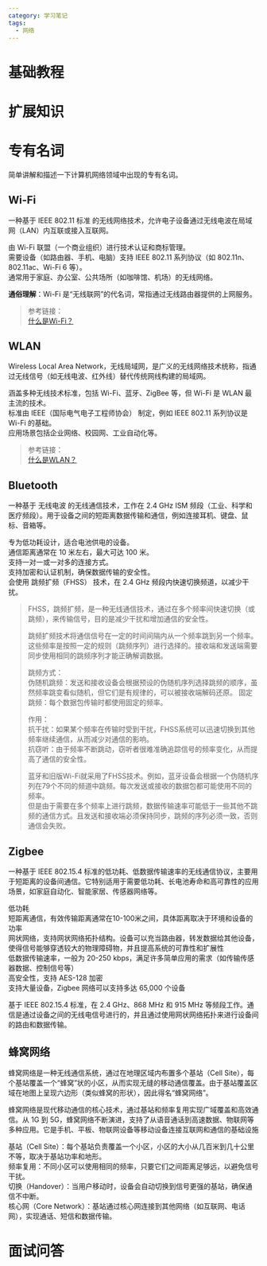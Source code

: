 ```yaml
---
category: 学习笔记
tags:
  - 网络
---
```


# 基础教程

# 扩展知识

# 专有名词

简单讲解和描述一下计算机网络领域中出现的专有名词。

## Wi-Fi

一种基于 IEEE 802.11 标准 的无线网络技术，允许电子设备通过无线电波在局域网（LAN）内互联或接入互联网。

由 Wi-Fi 联盟（一个商业组织）进行技术认证和商标管理。   
需要设备（如路由器、手机、电脑）支持 IEEE 802.11 系列协议（如 802.11n、802.11ac、Wi-Fi 6 等）。  
通常用于家庭、办公室、公共场所（如咖啡馆、机场）的无线网络。

**通俗理解**：Wi-Fi 是“无线联网”的代名词，常指通过无线路由器提供的上网服务。

> 参考链接：  
> [什么是Wi-Fi？](https://info.support.huawei.com/info-finder/encyclopedia/zh/WiFi.html)  

## WLAN

Wireless Local Area Network，无线局域网，是广义的无线网络技术统称，指通过无线信号（如无线电波、红外线）替代传统网线构建的局域网。

涵盖多种无线技术标准，包括 Wi-Fi、蓝牙、ZigBee 等，但 Wi-Fi 是 WLAN 最主流的技术。  
标准由 IEEE（国际电气电子工程师协会） 制定，例如 IEEE 802.11 系列协议是 Wi-Fi 的基础。  
应用场景包括企业网络、校园网、工业自动化等。

> 参考链接：  
> [什么是WLAN？](https://zhuanlan.zhihu.com/p/15209373458)  

## Bluetooth

一种基于 无线电波 的无线通信技术，工作在 2.4 GHz ISM 频段（工业、科学和医疗频段）。用于设备之间的短距离数据传输和通信，例如连接耳机、键盘、鼠标、音箱等。


专为低功耗设计，适合电池供电的设备。  
通信距离通常在 10 米左右，最大可达 100 米。  
支持一对一或一对多的连接方式。  
支持加密和认证机制，确保数据传输的安全性。  
会使用 跳频扩频（FHSS） 技术，在 2.4 GHz 频段内快速切换频道，以减少干扰。

> FHSS，跳频扩频，是一种无线通信技术，通过在多个频率间快速切换（或跳频），来传输信号，目的是减少干扰和增加通信的安全性。
>
> 跳频扩频技术将通信信号在一定的时间间隔内从一个频率跳到另一个频率。这些频率是按照一定的规则（跳频序列）进行选择的。接收端和发送端需要同步使用相同的跳频序列才能正确解调数据。
>
> 跳频方式：  
> 伪随机跳频：发送和接收设备会根据预设的伪随机序列选择跳频的顺序，虽然频率跳变看似随机，但它们是有规律的，可以被接收端解码还原。
> 固定跳频：每个数据包传输时都使用固定的频率。
> 
> 作用：  
> 抗干扰：如果某个频率在传输时受到干扰，FHSS系统可以迅速切换到其他频率继续通信，从而减少对通信的影响。  
> 抗窃听：由于频率不断跳动，窃听者很难准确追踪信号的频率变化，从而提高了通信的安全性。
>
> 蓝牙和旧版Wi-Fi就采用了FHSS技术。例如，蓝牙设备会根据一个伪随机序列在79个不同的频道中跳频。每次发送或接收的数据包都可能使用不同的频率。  
> 但是由于需要在多个频率上进行跳频，数据传输速率可能低于一些其他不跳频的通信方式。且发送和接收端必须保持同步，跳频的序列必须一致，否则通信会失败。  

## Zigbee 

一种基于 IEEE 802.15.4 标准的低功耗、低数据传输速率的无线通信协议，主要用于短距离的设备间通信。它特别适用于需要低功耗、长电池寿命和高可靠性的应用场景，如家庭自动化、智能家居、传感器网络等。

低功耗  
短距离通信，有效传输距离通常在10-100米之间，具体距离取决于环境和设备的功率   
网状网络，支持网状网络拓扑结构。设备可以充当路由器，转发数据给其他设备，使得信号能够穿透较大的物理障碍物，并且提高系统的可靠性和扩展性  
低数据传输速率，一般为 20-250 kbps，满足许多简单应用的需求（如传输传感器数据、控制信号等）  
高安全性，支持 AES-128 加密  
支持大量设备，Zigbee 网络可以支持多达 65,000 个设备  

基于 IEEE 802.15.4 标准，在 2.4 GHz、868 MHz 和 915 MHz 等频段工作。通信是通过设备之间的无线电信号进行的，并且通过使用网状网络拓扑来进行设备间的路由和数据传输。

## 蜂窝网络

蜂窝网络是一种无线通信系统，通过在地理区域内布置多个基站（Cell Site），每个基站覆盖一个“蜂窝”状的小区，从而实现无缝的移动通信覆盖。由于基站覆盖区域在地图上呈现六边形（类似蜂窝的形状），因此得名“蜂窝网络”。

蜂窝网络是现代移动通信的核心技术，通过基站和频率复用实现广域覆盖和高效通信。从 1G 到 5G，蜂窝网络不断演进，支持了从语音通话到高速数据、物联网等多种应用。它是手机、平板、物联网设备等移动设备连接互联网和通信的基础设施

基站（Cell Site）：每个基站负责覆盖一个小区，小区的大小从几百米到几十公里不等，取决于基站功率和地形。  
频率复用：不同小区可以使用相同的频率，只要它们之间距离足够远，以避免信号干扰。  
切换（Handover）：当用户移动时，设备会自动切换到信号更强的基站，确保通信不中断。  
核心网（Core Network）：基站通过核心网连接到其他网络（如互联网、电话网），实现通话、短信和数据传输。  

# 面试问答